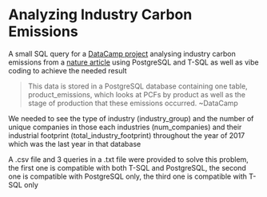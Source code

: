 # Analyzing Industry Carbon Emissions
A small SQL query for a [DataCamp project](https://projects.datacamp.com/projects/1590) analysing industry carbon emissions from a [nature article](https://www.nature.com/articles/s41597-022-01178-9) using PostgreSQL and T-SQL as well as vibe coding to achieve the needed result

> This data is stored in a PostgreSQL database containing one table, product_emissions, which looks at PCFs by product as well as the stage of production that these emissions occurred. ~DataCamp

We needed to see the type of industry (industry_group) and the number of unique companies in those each industries (num_companies) and their industrial footprint (total_industry_footprint) throughout the year of 2017 which was the last year in that database

A .csv file and 3 queries in a .txt file were provided to solve this problem, the first one is compatible with both T-SQL and PostgreSQL, the second one is compatible with PostgreSQL only, the third one is compatible with T-SQL only
